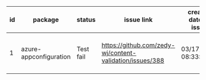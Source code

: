 
| id | package | status | issue link | created date of issue | update date of issue | run date of pipeline | pipeline run link |
|----|---------|--------|------------|-----------------------|----------------------| ---------------------| ----------------- |
| 1 | azure-appconfiguration | Test fail | https://github.com/zedy-wj/content-validation/issues/388 | 03/17/2025 08:33:04 | 03/24/2025 06:06:21 | 3/24/2025 6:08:33 AM | https://dev.azure.com/v-wenjyu/content-validation-automation/_build/results?buildId=12 |